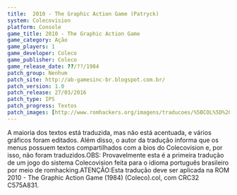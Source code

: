 ```yaml
---
title:  2010 - The Graphic Action Game (Patryck)
system: Colecovision
platform: Console
game_title: 2010 - The Graphic Action Game
game_category: Ação
game_players: 1
game_developer: Coleco
game_publisher: Coleco
game_release_date: ??/??/1984
patch_group: Nenhum
patch_site: http://ab-gamesinc-br.blogspot.com.br/
patch_version: 1.0
patch_release: 27/03/2016
patch_type: IPS
patch_progress: Textos
patch_images: [http://www.romhackers.org/imagens/traducoes/%5BCOL%5D%202010%20-%20The%20Graphic%20Action%20Game%20-%20Patryck%20-%201.png,http://www.romhackers.org/imagens/traducoes/%5BCOL%5D%202010%20-%20The%20Graphic%20Action%20Game%20-%20Patryck%20-%202.png,http://www.romhackers.org/imagens/traducoes/%5BCOL%5D%202010%20-%20The%20Graphic%20Action%20Game%20-%20Patryck%20-%203.png]
---
```

A maioria dos textos está traduzida, mas não está acentuada, e vários gráficos foram editados. Além disso, o autor da tradução informa que os menus possuem textos compartilhados com a bios do Colecovision e, por isso, não foram traduzidos.OBS: Provavelmente esta é a primeira tradução de um jogo do sistema Colecovision feita para o idioma português brasileiro por meio de romhacking.ATENÇÃO:Esta tradução deve ser aplicada na ROM 2010 - The Graphic Action Game (1984) (Coleco).col, com CRC32 C575A831.